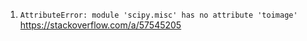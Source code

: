 1. `AttributeError: module 'scipy.misc' has no attribute 'toimage'`
https://stackoverflow.com/a/57545205

